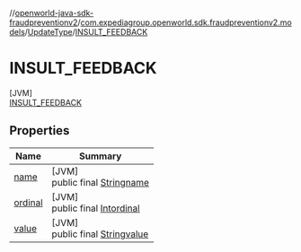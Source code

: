 //[openworld-java-sdk-fraudpreventionv2](../../../../index.md)/[com.expediagroup.openworld.sdk.fraudpreventionv2.models](../../index.md)/[UpdateType](../index.md)/[INSULT_FEEDBACK](index.md)

# INSULT_FEEDBACK

[JVM]\
[INSULT_FEEDBACK](index.md)

## Properties

| Name | Summary |
|---|---|
| [name](../../-verification-type/_3_-d-s/index.md#-372974862%2FProperties%2F-1883119931) | [JVM]<br>public final [String](https://kotlinlang.org/api/latest/jvm/stdlib/kotlin/-string/index.html)[name](../../-verification-type/_3_-d-s/index.md#-372974862%2FProperties%2F-1883119931) |
| [ordinal](../../-verification-type/_3_-d-s/index.md#-739389684%2FProperties%2F-1883119931) | [JVM]<br>public final [Int](https://kotlinlang.org/api/latest/jvm/stdlib/kotlin/-int/index.html)[ordinal](../../-verification-type/_3_-d-s/index.md#-739389684%2FProperties%2F-1883119931) |
| [value](../-p-a-y-m-e-n-t_-u-p-d-a-t-e/index.md#1257184193%2FProperties%2F-1883119931) | [JVM]<br>public final [String](https://kotlinlang.org/api/latest/jvm/stdlib/kotlin/-string/index.html)[value](../-p-a-y-m-e-n-t_-u-p-d-a-t-e/index.md#1257184193%2FProperties%2F-1883119931) |
